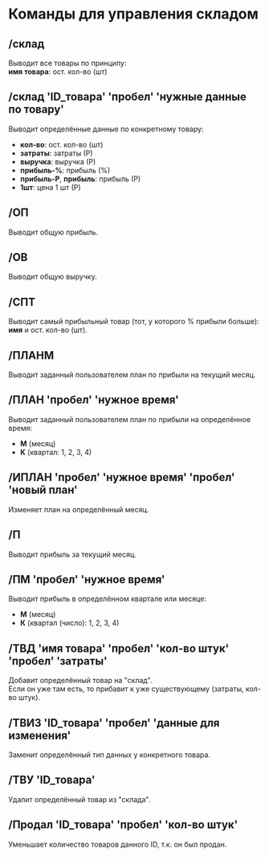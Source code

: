 ﻿# Команды для управления складом

## /склад

Выводит все товары по принципу:  
**имя товара**: ост. кол-во (шт)

## /склад 'ID_товара' 'пробел' 'нужные данные по товару'

Выводит определённые данные по конкретному товару:  

- **кол-во**: ост. кол-во (шт)  
- **затраты**: затраты (Р)  
- **выручка**: выручка (Р)  
- **прибыль-%**: прибыль (%)  
- **прибыль-Р**, **прибыль**: прибыль (Р)  
- **1шт**: цена 1 шт (Р)  

## /ОП

Выводит общую прибыль.

## /ОВ

Выводит общую выручку.

## /СПТ

Выводит самый прибыльный товар (тот, у которого % прибыли больше):  
**имя** и ост. кол-во (шт).

## /ПЛАНМ

Выводит заданный пользователем план по прибыли на текущий месяц.

## /ПЛАН 'пробел' 'нужное время'

Выводит заданный пользователем план по прибыли на определённое время:  

- **М** (месяц)  
- **К** (квартал: 1, 2, 3, 4)  

## /ИПЛАН 'пробел' 'нужное время' 'пробел' 'новый план'

Изменяет план на определённый месяц.

## /П

Выводит прибыль за текущий месяц.

## /ПМ 'пробел' 'нужное время'

Выводит прибыль в определённом квартале или месяце:  

- **М** (месяц)  
- **К** (квартал (число): 1, 2, 3, 4)  

## /ТВД 'имя товара' 'пробел' 'кол-во штук' 'пробел' 'затраты'

Добавит определённый товар на "склад".  
Если он уже там есть, то прибавит к уже существующему (затраты, кол-во штук).

## /ТВИЗ 'ID_товара' 'пробел' 'данные для изменения'

Заменит определённый тип данных у конкретного товара.

## /ТВУ 'ID_товара'

Удалит определённый товар из "склада".

## /Продал 'ID_товара' 'пробел' 'кол-во штук'

Уменьшает количество товаров данного ID, т.к. он был продан.
